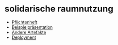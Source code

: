 # solidarische raumnutzung
- [Pflichtenheft](https://solidarische-raumnutzung.github.io/solidarische-raumnutzung/pflichtenheft.pdf)
- [Beispielpräsentation](https://solidarische-raumnutzung.github.io/solidarische-raumnutzung/presentation.pdf)
- [Andere Artefakte](https://solidarische-raumnutzung.github.io/solidarische-raumnutzung/)
- [Deployment](http://193.196.39.22:8080)
